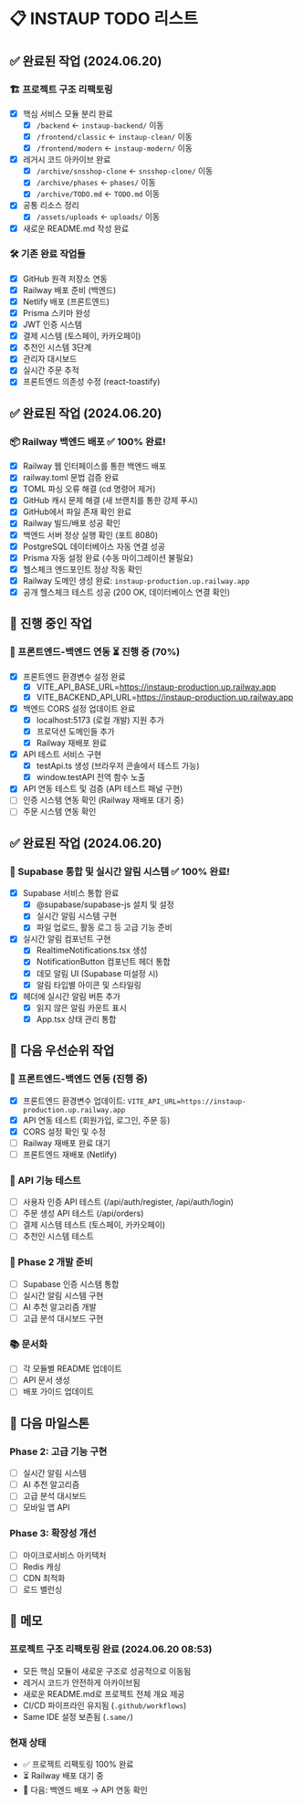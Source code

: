 # 📋 INSTAUP TODO 리스트

## ✅ 완료된 작업 (2024.06.20)

### 🏗️ 프로젝트 구조 리팩토링
- [x] 핵심 서비스 모듈 분리 완료
  - [x] `/backend` ← `instaup-backend/` 이동
  - [x] `/frontend/classic` ← `instaup-clean/` 이동
  - [x] `/frontend/modern` ← `instaup-modern/` 이동
- [x] 레거시 코드 아카이브 완료
  - [x] `/archive/snsshop-clone` ← `snsshop-clone/` 이동
  - [x] `/archive/phases` ← `phases/` 이동
  - [x] `/archive/TODO.md` ← `TODO.md` 이동
- [x] 공통 리소스 정리
  - [x] `/assets/uploads` ← `uploads/` 이동
- [x] 새로운 README.md 작성 완료

### 🛠️ 기존 완료 작업들
- [x] GitHub 원격 저장소 연동
- [x] Railway 배포 준비 (백엔드)
- [x] Netlify 배포 (프론트엔드)
- [x] Prisma 스키마 완성
- [x] JWT 인증 시스템
- [x] 결제 시스템 (토스페이, 카카오페이)
- [x] 추천인 시스템 3단계
- [x] 관리자 대시보드
- [x] 실시간 주문 추적
- [x] 프론트엔드 의존성 수정 (react-toastify)

## ✅ 완료된 작업 (2024.06.20)

### 📦 Railway 백엔드 배포 ✅ **100% 완료!**
- [x] Railway 웹 인터페이스를 통한 백엔드 배포
- [x] railway.toml 문법 검증 완료
- [x] TOML 파싱 오류 해결 (cd 명령어 제거)
- [x] GitHub 캐시 문제 해결 (새 브랜치를 통한 강제 푸시)
- [x] GitHub에서 파일 존재 확인 완료
- [x] Railway 빌드/배포 성공 확인
- [x] 백엔드 서버 정상 실행 확인 (포트 8080)
- [x] PostgreSQL 데이터베이스 자동 연결 성공
- [x] Prisma 자동 설정 완료 (수동 마이그레이션 불필요)
- [x] 헬스체크 엔드포인트 정상 작동 확인
- [x] Railway 도메인 생성 완료: `instaup-production.up.railway.app`
- [x] 공개 헬스체크 테스트 성공 (200 OK, 데이터베이스 연결 확인)

## 🔄 진행 중인 작업

### 🔗 프론트엔드-백엔드 연동 ⏳ **진행 중 (70%)**
- [x] 프론트엔드 환경변수 설정 완료
  - [x] VITE_API_BASE_URL=https://instaup-production.up.railway.app
  - [x] VITE_BACKEND_API_URL=https://instaup-production.up.railway.app
- [x] 백엔드 CORS 설정 업데이트 완료
  - [x] localhost:5173 (로컬 개발) 지원 추가
  - [x] 프로덕션 도메인들 추가
  - [x] Railway 재배포 완료
- [x] API 테스트 서비스 구현
  - [x] testApi.ts 생성 (브라우저 콘솔에서 테스트 가능)
  - [x] window.testAPI 전역 함수 노출
- [x] API 연동 테스트 및 검증 (API 테스트 패널 구현)
- [ ] 인증 시스템 연동 확인 (Railway 재배포 대기 중)
- [ ] 주문 시스템 연동 확인

## ✅ 완료된 작업 (2024.06.20)

### 🚀 Supabase 통합 및 실시간 알림 시스템 ✅ **100% 완료!**
- [x] Supabase 서비스 통합 완료
  - [x] @supabase/supabase-js 설치 및 설정
  - [x] 실시간 알림 시스템 구현
  - [x] 파일 업로드, 활동 로그 등 고급 기능 준비
- [x] 실시간 알림 컴포넌트 구현
  - [x] RealtimeNotifications.tsx 생성
  - [x] NotificationButton 컴포넌트 헤더 통합
  - [x] 데모 알림 UI (Supabase 미설정 시)
  - [x] 알림 타입별 아이콘 및 스타일링
- [x] 헤더에 실시간 알림 버튼 추가
  - [x] 읽지 않은 알림 카운트 표시
  - [x] App.tsx 상태 관리 통합

## 📅 다음 우선순위 작업

### 🔗 프론트엔드-백엔드 연동 (진행 중)
- [x] 프론트엔드 환경변수 업데이트: `VITE_API_URL=https://instaup-production.up.railway.app`
- [x] API 연동 테스트 (회원가입, 로그인, 주문 등)
- [x] CORS 설정 확인 및 수정
- [ ] Railway 재배포 완료 대기
- [ ] 프론트엔드 재배포 (Netlify)

### 🧪 API 기능 테스트
- [ ] 사용자 인증 API 테스트 (/api/auth/register, /api/auth/login)
- [ ] 주문 생성 API 테스트 (/api/orders)
- [ ] 결제 시스템 테스트 (토스페이, 카카오페이)
- [ ] 추천인 시스템 테스트

### 🎯 Phase 2 개발 준비
- [ ] Supabase 인증 시스템 통합
- [ ] 실시간 알림 시스템 구현
- [ ] AI 추천 알고리즘 개발
- [ ] 고급 분석 대시보드 구현

### 📚 문서화
- [ ] 각 모듈별 README 업데이트
- [ ] API 문서 생성
- [ ] 배포 가이드 업데이트

## 🎯 다음 마일스톤

### Phase 2: 고급 기능 구현
- [ ] 실시간 알림 시스템
- [ ] AI 추천 알고리즘
- [ ] 고급 분석 대시보드
- [ ] 모바일 앱 API

### Phase 3: 확장성 개선
- [ ] 마이크로서비스 아키텍처
- [ ] Redis 캐싱
- [ ] CDN 최적화
- [ ] 로드 밸런싱

## 📝 메모

### 프로젝트 구조 리팩토링 완료 (2024.06.20 08:53)
- 모든 핵심 모듈이 새로운 구조로 성공적으로 이동됨
- 레거시 코드가 안전하게 아카이브됨
- 새로운 README.md로 프로젝트 전체 개요 제공
- CI/CD 파이프라인 유지됨 (`.github/workflows`)
- Same IDE 설정 보존됨 (`.same/`)

### 현재 상태
- ✅ 프로젝트 리팩토링 100% 완료
- ⏳ Railway 배포 대기 중
- 🎯 다음: 백엔드 배포 → API 연동 확인

